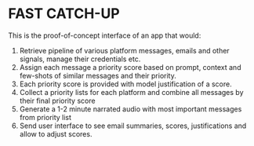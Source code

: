 # FAST CATCH-UP

This is the proof-of-concept interface of an app that would:
1. Retrieve pipeline of various platform messages, emails and other signals, manage their credentials etc.
2. Assign each message a priority score based on prompt, context and few-shots of similar messages and their priority. 
3. Each priority score is provided with model justification of a score. 
3. Collect a priority lists for each platform and combine all messages by their final priority score
4. Generate a 1-2 minute narrated audio with most important messages from priority list 
5. Send user interface to see email summaries, scores, justifications and allow to adjust scores. 
